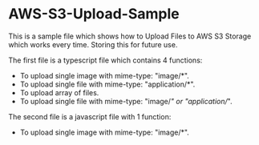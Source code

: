 # AWS-S3-Upload-Sample
This is a sample file which shows how to Upload Files to AWS S3 Storage which works every time. Storing this for future use.

The first file is a typescript file which contains 4 functions:
- To upload single image with mime-type: "image/*".
- To upload single file with mime-type: "application/*".
- To upload array of files.
- To upload single file with mime-type: "image/*" or "application/*".

The second file is a javascript file with 1 function:
- To upload single image with mime-type: "image/*".
